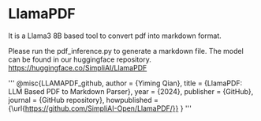 # LlamaPDF

It is a Llama3 8B based tool to convert pdf into markdown format.

Please run the pdf_inference.py to generate a markdown file.
The model can be found in our huggingface repository. 
https://huggingface.co/SimpliAI/LlamaPDF

'''
@misc{LLAMAPDF_github,
  author = {Yiming Qian},
  title = {LlamaPDF: LLM Based PDF to Markdown Parser},
  year = {2024},
  publisher = {GitHub},
  journal = {GitHub repository},
  howpublished = {\url{https://github.com/SimpliAI-Open/LlamaPDF/}}
}
'''
